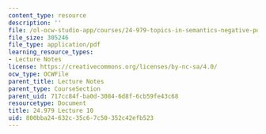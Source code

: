 ```yaml
---
content_type: resource
description: ''
file: /ol-ocw-studio-app/courses/24-979-topics-in-semantics-negative-polarity-items-fall-2018/800bba24632c35c67c50352c42efb523_MIT24_979F18_lec10.pdf
file_size: 305246
file_type: application/pdf
learning_resource_types:
- Lecture Notes
license: https://creativecommons.org/licenses/by-nc-sa/4.0/
ocw_type: OCWFile
parent_title: Lecture Notes
parent_type: CourseSection
parent_uid: 717cc84f-ba0d-3084-6d8f-6cb59fe43c68
resourcetype: Document
title: 24.979 Lecture 10
uid: 800bba24-632c-35c6-7c50-352c42efb523
---
```

